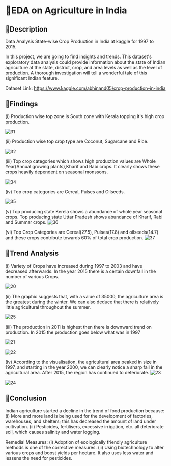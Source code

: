 
# 📌EDA on Agriculture in India
## 📕Description
Data Analysis State-wise Crop Production in India at kaggle for 1997 to 2015.

In this project, we are going to find insights and trends.
This dataset's exploratory data analysis could provide information about the state of Indian agriculture at the state, district, crop, and area levels as well as the level of production. A thorough investigation will tell a wonderful tale of this significant Indian feature.

Dataset Link: https://www.kaggle.com/abhinand05/crop-production-in-india

## 👑Findings
(i) Production wise top zone is South zone with Kerala topping it's high crop production.

![31](https://user-images.githubusercontent.com/60544331/221864291-22e678a9-7b27-461d-9268-8ae0abadaf00.png)

(ii) Production wise top crop type are Coconut, Sugarcane and Rice.

![32](https://user-images.githubusercontent.com/60544331/221864337-0218f507-120e-47d2-b6cf-71b8b855bf08.png)

(iii) Top crop categories which shows high production values are Whole Year(Annual growing plants),Kharif and Rabi crops. It clearly shows these crops heavily dependent on seasonal monssons.

![34](https://user-images.githubusercontent.com/60544331/221864411-afb67d69-4ee4-4003-ac5c-028c54478a3f.png)

(iv) Top crop categories are Cereal, Pulses and Oilseeds.

![35](https://user-images.githubusercontent.com/60544331/221864448-aefc767a-9c75-42cc-83a9-86a8dcc48494.png)


(v) Top producing state Kerela shows a abundance of whole year seasonal crops. Top producing state Uttar Pradesh shows abundance of Kharif, Rabi and Summar crops.
![36](https://user-images.githubusercontent.com/60544331/221864487-2fb85004-4e62-4f3c-9181-860a5104bacb.png)


(vi) Top Crop Categories are Cereal(27.5), Pulses(17.8) and oilseeds(14.7) and these crops contribute towards 60% of total crop production.
![37](https://user-images.githubusercontent.com/60544331/221864529-3f92ea1e-97f7-41b9-a60b-00c482774b7a.png)


## 🚀Trend Analysis
(i) Variety of Crops have increased during 1997 to 2003 and have decreased afterwards. In the year 2015 there is a certain downfall in the number of various Crops.

![20](https://user-images.githubusercontent.com/60544331/221859193-8e45f322-e4ac-48e4-87f0-ca4260348f3e.png)

(ii) The graphic suggests that, with a value of 35000, the agriculture area is the greatest during the winter. We can also deduce that there is relatively little agricultural throughout the summer.

![25](https://user-images.githubusercontent.com/60544331/221860346-9653f8ea-554b-467a-9ae8-d41aa2fff1d8.png)

(iii) The production in 2011 is highest then there is downward trend on production. In 2015 the production goes below what was in 1997

![21](https://user-images.githubusercontent.com/60544331/221859254-00b07002-411a-4f9d-a954-0b8307acdac9.png)

![22](https://user-images.githubusercontent.com/60544331/221859364-d8e58653-6a5f-4f02-a4cd-5e90ab8435c6.png)

(iv) According to the visualisation, the agricultural area peaked in size in 1997, and starting in the year 2000, we can clearly notice a sharp fall in the agricultural area. After 2015, the region has continued to deteriorate.
![23](https://user-images.githubusercontent.com/60544331/221860202-8f67b03c-6f69-4489-83c1-ee150f005a2a.png)

![24](https://user-images.githubusercontent.com/60544331/221860166-c7cb9aba-a7ad-4966-ba60-d64f850247b2.png)

## 🌱Conclusion
Indian agriculture started a decline in the trend of food production because: 
(i) More and more land is being used for the development of factories, warehouses, and shelters; this has decreased the amount of land under cultivation. 
(ii) Pesticides, fertilisers, excessive irrigation, etc. all deteriorate soil, which causes salinity and water logging.

Remedial Measures: 
(i) Adoption of ecologically friendly agriculture methods is one of the corrective measures. 
(ii) Using biotechnology to alter various crops and boost yields per hectare. It also uses less water and lessens the need for pesticides.


